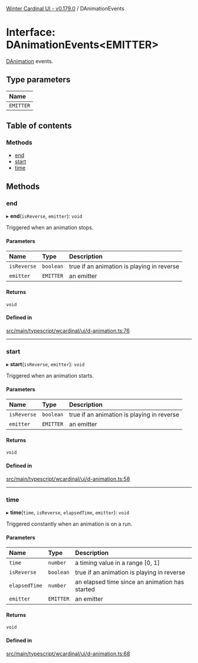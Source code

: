 [Winter Cardinal UI - v0.179.0](../index.md) / DAnimationEvents

# Interface: DAnimationEvents<EMITTER\>

[DAnimation](DAnimation.md) events.

## Type parameters

| Name |
| :------ |
| `EMITTER` |

## Table of contents

### Methods

- [end](DAnimationEvents.md#end)
- [start](DAnimationEvents.md#start)
- [time](DAnimationEvents.md#time)

## Methods

### end

▸ **end**(`isReverse`, `emitter`): `void`

Triggered when an animation stops.

#### Parameters

| Name | Type | Description |
| :------ | :------ | :------ |
| `isReverse` | `boolean` | true if an animation is playing in reverse |
| `emitter` | `EMITTER` | an emitter |

#### Returns

`void`

#### Defined in

[src/main/typescript/wcardinal/ui/d-animation.ts:76](https://github.com/winter-cardinal/winter-cardinal-ui/blob/v0.179.0/src/main/typescript/wcardinal/ui/d-animation.ts#L76)

___

### start

▸ **start**(`isReverse`, `emitter`): `void`

Triggered when an animation starts.

#### Parameters

| Name | Type | Description |
| :------ | :------ | :------ |
| `isReverse` | `boolean` | true if an animation is playing in reverse |
| `emitter` | `EMITTER` | an emitter |

#### Returns

`void`

#### Defined in

[src/main/typescript/wcardinal/ui/d-animation.ts:58](https://github.com/winter-cardinal/winter-cardinal-ui/blob/v0.179.0/src/main/typescript/wcardinal/ui/d-animation.ts#L58)

___

### time

▸ **time**(`time`, `isReverse`, `elapsedTime`, `emitter`): `void`

Triggered constantly when an animation is on a run.

#### Parameters

| Name | Type | Description |
| :------ | :------ | :------ |
| `time` | `number` | a timing value in a range [0, 1] |
| `isReverse` | `boolean` | true if an animation is playing in reverse |
| `elapsedTime` | `number` | an elapsed time since an animation has started |
| `emitter` | `EMITTER` | an emitter |

#### Returns

`void`

#### Defined in

[src/main/typescript/wcardinal/ui/d-animation.ts:68](https://github.com/winter-cardinal/winter-cardinal-ui/blob/v0.179.0/src/main/typescript/wcardinal/ui/d-animation.ts#L68)
